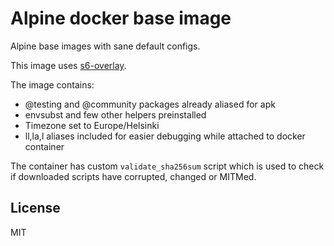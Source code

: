 # Alpine docker base image
Alpine base images with sane default configs.

This image uses [s6-overlay](https://github.com/just-containers/s6-overlay/#the-docker-way).

The image contains:
* @testing and @community packages already aliased for apk
* envsubst and few other helpers preinstalled
* Timezone set to Europe/Helsinki
* ll,la,l aliases included for easier debugging while attached to docker container

The container has custom `validate_sha256sum` script which is used to check if downloaded scripts have corrupted, changed or MITMed.

## License
MIT
